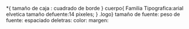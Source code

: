*{ 
tamaño de caja : cuadrado de borde
}
cuerpo{
    Familia Tipografica:arial elvetica
    tamaño defuente:14 pixeles;
}
.logo}
   tamaño de fuente:
   peso de fuente:
   espaciado deletras:
   color:
   margen:
   
